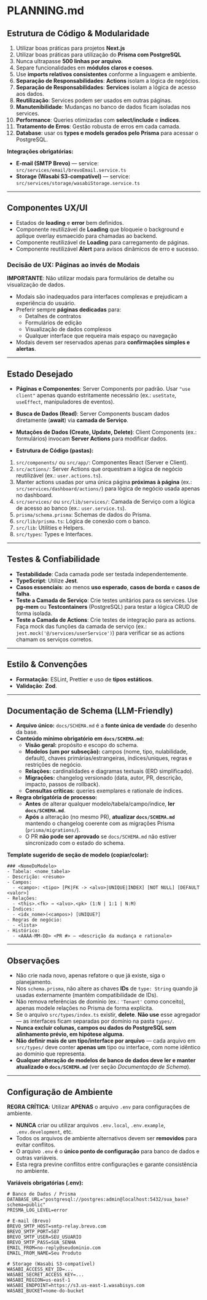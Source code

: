 # PLANNING.md

## Estrutura de Código & Modularidade
1. Utilizar boas práticas para projetos **Next.js**  
2. Utilizar boas práticas para utilização do **Prisma com PostgreSQL**  
3. Nunca ultrapasse **500 linhas por arquivo**.  
4. Separe funcionalidades em **módulos claros e coesos**.  
5. Use **imports relativos consistentes** conforme a linguagem e ambiente.  
6. **Separação de Responsabilidades**: **Actions** isolam a lógica de negócios.  
7. **Separação de Responsabilidades**: **Services** isolam a lógica de acesso aos dados.  
8. **Reutilização**: Services podem ser usados em outras páginas.  
9. **Manutenibilidade**: Mudanças no banco de dados ficam isoladas nos services.  
10. **Performance**: Queries otimizadas com **select/include** e **índices**.  
11. **Tratamento de Erros**: Gestão robusta de erros em cada camada.  
12. **Database**: usar os **types e models gerados pelo Prisma** para acessar o PostgreSQL.  

**Integrações obrigatórias:**
- **E-mail (SMTP Brevo)** — service: `src/services/email/brevoEmail.service.ts`  
- **Storage (Wasabi S3-compatível)** — service: `src/services/storage/wasabiStorage.service.ts`

---

## Componentes UX/UI
- Estados de **loading** e **error** bem definidos.  
- Componente reutilizável de **Loading** que bloqueie o background e aplique overlay esmaecido para chamadas ao backend.  
- Componente reutilizável de **Loading** para carregamento de páginas.  
- Componente reutilizável **Alert** para avisos dinâmicos de erro e sucesso.

### Decisão de UX: Páginas ao invés de Modais
**IMPORTANTE**: Não utilizar modais para formulários de detalhe ou visualização de dados.
- Modais são inadequados para interfaces complexas e prejudicam a experiência do usuário.  
- Preferir sempre **páginas dedicadas** para:
  - Detalhes de contratos  
  - Formulários de edição  
  - Visualização de dados complexos  
  - Qualquer interface que requeira mais espaço ou navegação  
- Modais devem ser reservados apenas para **confirmações simples e alertas**.

---

## Estado Desejado
* **Páginas e Componentes**: Server Components por padrão. Usar `"use client"` apenas quando estritamente necessário (ex.: `useState`, `useEffect`, manipuladores de eventos).  
* **Busca de Dados (Read)**: Server Components buscam dados diretamente (**await**) via **camada de Serviço**.  
* **Mutações de Dados (Create, Update, Delete)**: Client Components (ex.: formulários) invocam **Server Actions** para modificar dados.  

* **Estrutura de Código (pastas):**
1. `src/components/` ou `src/app/`: Componentes React (Server e Client).  
2. `src/actions/`: Server Actions que orquestram a lógica de negócio reutilizável (ex.: `user.actions.ts`).  
3. Manter actions usadas por uma única página **próximas à página** (ex.: `src/services/dashboard/actions/`) para lógica de negócio usada apenas no dashboard.  
4. `src/services/` ou `src/lib/services/`: Camada de Serviço com a lógica de acesso ao banco (ex.: `user.service.ts`).  
5. `prisma/schema.prisma`: Schemas de dados do Prisma.  
6. `src/lib/prisma.ts`: Lógica de conexão com o banco.  
7. `src/lib`: Utilities e Helpers.  
8. `src/types`: Types e Interfaces.  

---

## Testes & Confiabilidade
* **Testabilidade**: Cada camada pode ser testada independentemente.  
* **TypeScript**: Utilize **Jest**.  
* **Casos essenciais**: ao menos **uso esperado**, **casos de borda** e **casos de falha**.  
* **Teste a Camada de Serviço**: Crie testes unitários para os services. Use **pg-mem** ou **Testcontainers** (PostgreSQL) para testar a lógica CRUD de forma isolada.  
* **Teste a Camada de Actions**: Crie testes de integração para as actions. Faça mock das funções da camada de serviço (ex.: `jest.mock('@/services/userService')`) para verificar se as actions chamam os serviços corretos.

---

## Estilo & Convenções
* **Formatação**: ESLint, Prettier e uso de **tipos estáticos**.  
* **Validação**: **Zod**.  

---

## Documentação de Schema (LLM-Friendly)
* **Arquivo único:** `docs/SCHEMA.md` é a **fonte única de verdade** do desenho da base.  
* **Conteúdo mínimo obrigatório em `docs/SCHEMA.md`:**
  - **Visão geral:** propósito e escopo do schema.  
  - **Modelos (um por subseção):** campos (nome, tipo, nulabilidade, default), chaves primárias/estrangeiras, índices/uniques, regras e restrições de negócio.  
  - **Relações:** cardinalidades e diagramas textuais (ERD simplificado).  
  - **Migrações:** changelog versionado (data, autor, PR, descrição, impacto, passos de rollback).  
  - **Consultas críticas:** queries exemplares e rationale de índices.  
* **Regra obrigatória de processo:**
  - **Antes** de alterar qualquer modelo/tabela/campo/índice, **ler `docs/SCHEMA.md`**.  
  - **Após** a alteração (no mesmo PR), **atualizar `docs/SCHEMA.md`** mantendo o changelog coerente com as migrações Prisma (`prisma/migrations/`).  
  - O PR **não pode ser aprovado** se `docs/SCHEMA.md` não estiver sincronizado com o estado do schema.  

**Template sugerido de seção de modelo (copiar/colar):**
```
### <NomeDoModelo>
- Tabela: <nome_tabela>
- Descrição: <resumo>
- Campos:
  - <campo>: <tipo> [PK|FK -> <alvo>|UNIQUE|INDEX] [NOT NULL] [DEFAULT <valor>]
- Relações:
  - <this>.<fk> → <alvo>.<pk> (1:N | 1:1 | N:M)
- Índices:
  - <idx_nome>(<campos>) [UNIQUE?]
- Regras de negócio:
  - <lista>
- Histórico:
  - <AAAA-MM-DD> <PR #> — <descrição da mudança e rationale>
```

---

## Observações
* Não crie nada novo, apenas refatore o que já existe, siga o planejamento.  
* Nos `schema.prisma`, não altere as chaves **IDs** de `type: String` quando já usadas externamente (mantém compatibilidade de IDs).  
* Não remova referências de domínio (ex.: `'Tenant'` como conceito), apenas modele relações no Prisma de forma explícita.  
* Se o arquivo `src/types/index.ts` existir, **delete**. **Não use** esse agregador — as interfaces ficam separadas por domínio na pasta `types/`.  
* **Nunca excluir colunas, campos ou dados do PostgreSQL sem alinhamento prévio, em hipótese alguma.**  
* **Não definir mais de um tipo/interface por arquivo** — cada arquivo em `src/types/` deve conter **apenas um** tipo ou interface, com nome idêntico ao domínio que representa.  
* **Qualquer alteração de modelos de banco de dados deve ler e manter atualizado o `docs/SCHEMA.md`** (ver seção *Documentação de Schema*).  

---

## Configuração de Ambiente
**REGRA CRÍTICA**: Utilizar **APENAS** o arquivo `.env` para configurações de ambiente.
- **NUNCA** criar ou utilizar arquivos `.env.local`, `.env.example`, `.env.development`, etc.  
- Todos os arquivos de ambiente alternativos devem ser **removidos** para evitar conflitos.  
- O arquivo `.env` é o **único ponto de configuração** para banco de dados e outras variáveis.  
- Esta regra previne conflitos entre configurações e garante consistência no ambiente.  

**Variáveis obrigatórias (.env):**
```
# Banco de Dados / Prisma
DATABASE_URL="postgresql://postgres:admin@localhost:5432/sua_base?schema=public"
PRISMA_LOG_LEVEL=error

# E-mail (Brevo)
BREVO_SMTP_HOST=smtp-relay.brevo.com
BREVO_SMTP_PORT=587
BREVO_SMTP_USER=SEU_USUARIO
BREVO_SMTP_PASS=SUA_SENHA
EMAIL_FROM=no-reply@seudominio.com
EMAIL_FROM_NAME=Seu Produto

# Storage (Wasabi S3-compatível)
WASABI_ACCESS_KEY_ID=...
WASABI_SECRET_ACCESS_KEY=...
WASABI_REGION=us-east-1
WASABI_ENDPOINT=https://s3.us-east-1.wasabisys.com
WASABI_BUCKET=nome-do-bucket
```
